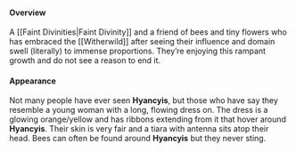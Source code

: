 
#### Overview

A [[Faint Divinities|Faint Divinity]] and a friend of bees and tiny flowers who has embraced the [[Witherwild]] after seeing their influence and domain swell (literally) to immense proportions. They’re enjoying this rampant growth and do not see a reason to end it.

#### Appearance

Not many people have ever seen **Hyancyis**, but those who have say they resemble a young woman with a long, flowing dress on. The dress is a glowing orange/yellow and has ribbons extending from it that hover around **Hyancyis**. Their skin is very fair and a tiara with antenna sits atop their head. Bees can often be found around **Hyancyis** but they never sting. 